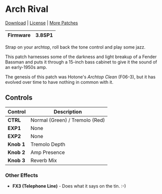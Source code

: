 # Arch Rival

[Download](https://github.com/markfeit/ampero/raw/master/patches/Arch-Rival.prst) | [License](README.md#License) | [More Patches](https://github.com/markfeit/ampero/tree/master/patches)

| Firmware | 3.8SP1 |
|----------|--------|

Strap on your archtop, roll back the tone control and play some jazz.

This patch harnesses some of the darkness and light breakup of a
Fender Bassman and puts it through a 15-inch bass cabinet to give it
the sound of an early-1950s amp.

The genesis of this patch was Hotone's _Archtop Clean_ (F06-3), but it
has evolved over time to have nothing in common with it.


## Controls

| Control | Description |
| ------- | ----------- |
| **CTRL** | Normal (Green) / Tremolo (Red) |
| **EXP1** | None |
| **EXP2** | None |
| **Knob 1** | Tremolo Depth |
| **Knob 2** | Amp Presence |
| **Knob 3** | Reverb Mix |


### Other Effects

 * **FX3 (Telephone Line)** - Does what it says on the tin.  :-)
